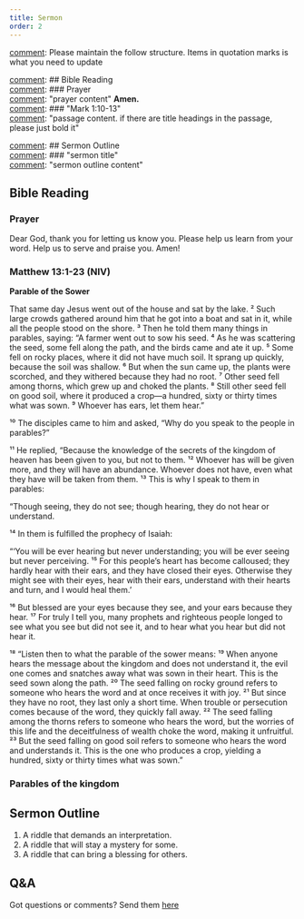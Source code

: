 ```yaml
---
title: Sermon 
order: 2
---
```


[comment]: Please maintain the follow structure. Items in quotation marks is what you need to update

[comment]: ## Bible Reading  
[comment]: ### Prayer  
[comment]: "prayer content"  **Amen.**  
[comment]:  ### "Mark 1:10-13"  
[comment]: "passage content. if there are title headings in the passage, please just bold it"  

[comment]: ## Sermon Outline  
[comment]: ### "sermon title"  
[comment]: "sermon outline content"  

[comment]: ------------------------------------------------------------------------------------
## Bible Reading
### Prayer
Dear God, thank you for letting us know you. Please help us learn from your word. Help us to serve and praise you. Amen!

### Matthew 13:1-23 (NIV)
**Parable of the Sower**

That same day Jesus went out of the house and sat by the lake. ² Such large crowds gathered around him that he got into a boat and sat in it, while all the people stood on the shore. ³ Then he told them many things in parables, saying: “A farmer went out to sow his seed. ⁴ As he was scattering the seed, some fell along the path, and the birds came and ate it up. ⁵ Some fell on rocky places, where it did not have much soil. It sprang up quickly, because the soil was shallow. ⁶ But when the sun came up, the plants were scorched, and they withered because they had no root. ⁷ Other seed fell among thorns, which grew up and choked the plants. ⁸ Still other seed fell on good soil, where it produced a crop—a hundred, sixty or thirty times what was sown. ⁹ Whoever has ears, let them hear.”

¹⁰ The disciples came to him and asked, “Why do you speak to the people in parables?”

¹¹ He replied, “Because the knowledge of the secrets of the kingdom of heaven has been given to you, but not to them. ¹² Whoever has will be given more, and they will have an abundance. Whoever does not have, even what they have will be taken from them. ¹³ This is why I speak to them in parables:

“Though seeing, they do not see;
though hearing, they do not hear or understand.

¹⁴ In them is fulfilled the prophecy of Isaiah:

“‘You will be ever hearing but never understanding;
you will be ever seeing but never perceiving.
¹⁵ For this people’s heart has become calloused;
they hardly hear with their ears,
and they have closed their eyes.
Otherwise they might see with their eyes,
hear with their ears,
understand with their hearts
and turn, and I would heal them.’

¹⁶ But blessed are your eyes because they see, and your ears because they hear. ¹⁷ For truly I tell you, many prophets and righteous people longed to see what you see but did not see it, and to hear what you hear but did not hear it.

¹⁸ “Listen then to what the parable of the sower means: ¹⁹ When anyone hears the message about the kingdom and does not understand it, the evil one comes and snatches away what was sown in their heart. This is the seed sown along the path. ²⁰ The seed falling on rocky ground refers to someone who hears the word and at once receives it with joy. ²¹ But since they have no root, they last only a short time. When trouble or persecution comes because of the word, they quickly fall away. ²² The seed falling among the thorns refers to someone who hears the word, but the worries of this life and the deceitfulness of wealth choke the word, making it unfruitful. ²³ But the seed falling on good soil refers to someone who hears the word and understands it. This is the one who produces a crop, yielding a hundred, sixty or thirty times what was sown.”

### Parables of the kingdom

## Sermon Outline

1. A riddle that demands an interpretation.
2. A riddle that will stay a mystery for some.
3. A riddle that can bring a blessing for others. 


## Q&A
Got questions or comments? Send them [here](https://tinyurl.com/SGHACQuestionsAnswers)
